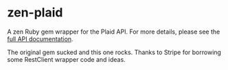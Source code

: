 # zen-plaid

A zen Ruby gem wrapper for the Plaid API. For more details, please see the [full API documentation](https://plaid.com/docs).

The original gem sucked and this one rocks. Thanks to Stripe for borrowing some RestClient wrapper code and ideas.
